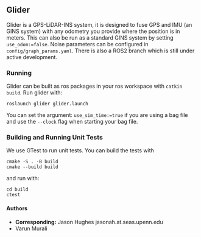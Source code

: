 ## Glider

Glider is a GPS-LiDAR-INS system, it is designed to fuse GPS and IMU (an GINS system) with any odometry you provide where the position is in meters. This can also be run as a standard GINS system by setting `use_odom:=false`. Noise parameters can be configured in `config/graph_params.yaml`. There is also a ROS2 branch which is still under active development. 

### Running
Glider can be built as ros packages in your ros workspace with `catkin build`.
Run glider with:
```
roslaunch glider glider.launch
```
You can set the argument: `use_sim_time:=true` if you are using a bag file and use the `--clock` flag when starting your bag file.

### Building and Running Unit Tests
We use GTest to run unit tests. You can build the tests with 
``` 
cmake -S . -B build
cmake --build build
```
and run with:
```
cd build 
ctest
```

#### Authors
 - **Corresponding:** Jason Hughes jasonah.at.seas.upenn.edu
 - Varun Murali
